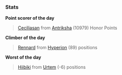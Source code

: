 

### Stats

**Point scorer of the day**
>[Ceciliasan](/#/character/Antriksha/608527) from [Antriksha](/#/ranking/Antriksha)  (10979) Honor Points


**Climber of the day**
>[Rennard](/#/character/Hyperion/773650) from [Hyperion](/#/ranking/Hyperion)  (89) positions


**Worst of the day**
>[Hiibiki](/#/character/Urtem/674340) from [Urtem](/#/ranking/Urtem)  (-6) positions


